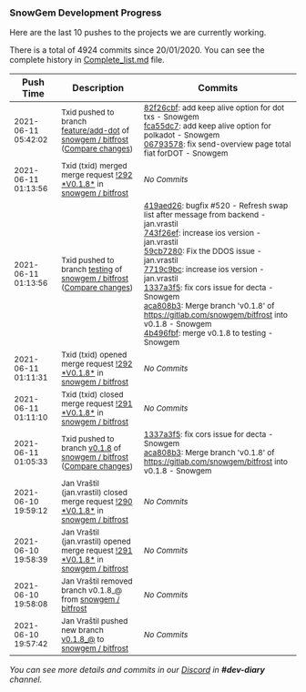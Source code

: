
### SnowGem Development Progress

Here are the last 10 pushes to the projects we are currently working.

There is a total of 4924 commits since 20/01/2020. You can see the complete history in
 [Complete_list.md](Complete_list.md) file.

| Push Time | Description | Commits |
| --- | --- | --- |
| <sub>2021-06-11 05:42:02</sub> | <sub>Txid pushed to branch [feature/add\-dot](https://gitlab.com/snowgem/bitfrost/commits/feature/add-dot) of [snowgem / bitfrost](https://gitlab.com/snowgem/bitfrost) ([Compare changes](https://gitlab.com/snowgem/bitfrost/compare/fec60f3ebcc8079d6640c125aff197576fb31c7b...0679357863a1aff1b793d3927a8d1a42d3ee6f12))</sub> | <sub>[82f26cbf](https://gitlab.com/snowgem/bitfrost/-/commit/82f26cbf7e8ec4db980c4e87bd065665749bf7da): add keep alive option for dot txs - Snowgem<br>[fca55dc7](https://gitlab.com/snowgem/bitfrost/-/commit/fca55dc7b744bbd6a3f90ef5c5da4dd94af2893d): add keep alive option for polkadot - Snowgem<br>[06793578](https://gitlab.com/snowgem/bitfrost/-/commit/0679357863a1aff1b793d3927a8d1a42d3ee6f12): fix send-overview page total fiat forDOT - Snowgem</sub> |
| <sub>2021-06-11 01:13:56</sub> | <sub>Txid (txid) merged merge request [\!292 \*V0\.1\.8\*](https://gitlab.com/snowgem/bitfrost/-/merge_requests/292) in [snowgem / bitfrost](https://gitlab.com/snowgem/bitfrost)</sub> | <sub>_No Commits_</sub> |
| <sub>2021-06-11 01:13:56</sub> | <sub>Txid pushed to branch [testing](https://gitlab.com/snowgem/bitfrost/commits/testing) of [snowgem / bitfrost](https://gitlab.com/snowgem/bitfrost) ([Compare changes](https://gitlab.com/snowgem/bitfrost/compare/62170116cea71d54bc1f7ef68dd7937a719eb4d1...4b496fbf19c7c960c1b01630bbc62cf3863ff5dc))</sub> | <sub>[419aed26](https://gitlab.com/snowgem/bitfrost/-/commit/419aed262cd085fa09ccce0a92a6f768b221aa1f): bugfix #520 - Refresh swap list after message from backend - jan.vrastil<br>[743f26ef](https://gitlab.com/snowgem/bitfrost/-/commit/743f26ef3f4c3a94aecc307a549d391a435ee762): increase ios version - jan.vrastil<br>[59cb7280](https://gitlab.com/snowgem/bitfrost/-/commit/59cb7280c46c9fddd98b299beb3f2d56a38a99ff): Fix the DDOS issue - jan.vrastil<br>[7719c9bc](https://gitlab.com/snowgem/bitfrost/-/commit/7719c9bc05c02ecf4887b273c68e28958eb95ff3): increase ios version - jan.vrastil<br>[1337a3f5](https://gitlab.com/snowgem/bitfrost/-/commit/1337a3f5db7f14a5e6c61e87b5c66b2550a0c02c): fix cors issue for decta - Snowgem<br>[aca808b3](https://gitlab.com/snowgem/bitfrost/-/commit/aca808b3ad22fa35905420fc82738d50cb00b054): Merge branch 'v0.1.8' of https://gitlab.com/snowgem/bitfrost into v0.1.8 - Snowgem<br>[4b496fbf](https://gitlab.com/snowgem/bitfrost/-/commit/4b496fbf19c7c960c1b01630bbc62cf3863ff5dc): merge v0.1.8 to testing - Snowgem</sub> |
| <sub>2021-06-11 01:11:31</sub> | <sub>Txid (txid) opened merge request [\!292 \*V0\.1\.8\*](https://gitlab.com/snowgem/bitfrost/-/merge_requests/292) in [snowgem / bitfrost](https://gitlab.com/snowgem/bitfrost)</sub> | <sub>_No Commits_</sub> |
| <sub>2021-06-11 01:11:10</sub> | <sub>Txid (txid) closed merge request [\!291 \*V0\.1\.8\*](https://gitlab.com/snowgem/bitfrost/-/merge_requests/291) in [snowgem / bitfrost](https://gitlab.com/snowgem/bitfrost)</sub> | <sub>_No Commits_</sub> |
| <sub>2021-06-11 01:05:33</sub> | <sub>Txid pushed to branch [v0\.1\.8](https://gitlab.com/snowgem/bitfrost/commits/v0.1.8) of [snowgem / bitfrost](https://gitlab.com/snowgem/bitfrost) ([Compare changes](https://gitlab.com/snowgem/bitfrost/compare/7719c9bc05c02ecf4887b273c68e28958eb95ff3...aca808b3ad22fa35905420fc82738d50cb00b054))</sub> | <sub>[1337a3f5](https://gitlab.com/snowgem/bitfrost/-/commit/1337a3f5db7f14a5e6c61e87b5c66b2550a0c02c): fix cors issue for decta - Snowgem<br>[aca808b3](https://gitlab.com/snowgem/bitfrost/-/commit/aca808b3ad22fa35905420fc82738d50cb00b054): Merge branch 'v0.1.8' of https://gitlab.com/snowgem/bitfrost into v0.1.8 - Snowgem</sub> |
| <sub>2021-06-10 19:59:12</sub> | <sub>Jan Vraštil (jan.vrastil) closed merge request [\!290 \*V0\.1\.8\*](https://gitlab.com/snowgem/bitfrost/-/merge_requests/290) in [snowgem / bitfrost](https://gitlab.com/snowgem/bitfrost)</sub> | <sub>_No Commits_</sub> |
| <sub>2021-06-10 19:58:39</sub> | <sub>Jan Vraštil (jan.vrastil) opened merge request [\!291 \*V0\.1\.8\*](https://gitlab.com/snowgem/bitfrost/-/merge_requests/291) in [snowgem / bitfrost](https://gitlab.com/snowgem/bitfrost)</sub> | <sub>_No Commits_</sub> |
| <sub>2021-06-10 19:58:08</sub> | <sub>Jan Vraštil removed branch v0.1.8_@ from [snowgem / bitfrost](https://gitlab.com/snowgem/bitfrost)</sub> | <sub>_No Commits_</sub> |
| <sub>2021-06-10 19:57:42</sub> | <sub>Jan Vraštil pushed new branch [v0\.1\.8\_@](https://gitlab.com/snowgem/bitfrost/commits/v0.1.8_@) to [snowgem / bitfrost](https://gitlab.com/snowgem/bitfrost)</sub> | <sub>_No Commits_</sub> |

_You can see more details and commits in our [Discord](https://discord.gg/zumGnbg) in **#dev-diary** channel._
